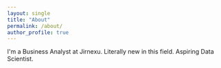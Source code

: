 ```yaml
---
layout: single
title: "About"
permalink: /about/
author_profile: true
---
```


I'm a Business Analyst at Jirnexu. Literally new in this field. Aspiring Data Scientist.